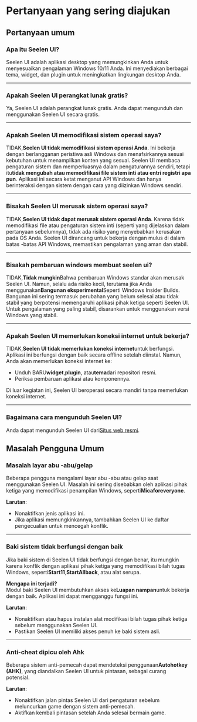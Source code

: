 # **Pertanyaan yang sering diajukan**

## **Pertanyaan umum**

### **Apa itu Seelen UI?**

Seelen UI adalah aplikasi desktop yang memungkinkan Anda untuk menyesuaikan
pengalaman Windows 10/11 Anda. Ini menyediakan berbagai tema, widget, dan plugin
untuk meningkatkan lingkungan desktop Anda.

---

### **Apakah Seelen UI perangkat lunak gratis?**

Ya, Seelen UI adalah perangkat lunak gratis. Anda dapat mengunduh dan
menggunakan Seelen UI secara gratis.

---

### **Apakah Seelen UI memodifikasi sistem operasi saya?**

TIDAK,**Seelen UI tidak memodifikasi sistem operasi Anda**. Ini bekerja dengan
berlangganan peristiwa asli Windows dan menafsirkannya sesuai kebutuhan untuk
menampilkan konten yang sesuai. Seelen UI membaca pengaturan sistem dan
memperluasnya dalam pengaturannya sendiri, tetapi itu**tidak mengubah atau
memodifikasi file sistem inti atau entri registri apa pun**. Aplikasi ini secara
ketat menganut API Windows dan hanya berinteraksi dengan sistem dengan cara yang
diizinkan Windows sendiri.

---

### **Bisakah Seelen UI merusak sistem operasi saya?**

TIDAK,**Seelen UI tidak dapat merusak sistem operasi Anda**. Karena tidak
memodifikasi file atau pengaturan sistem inti (seperti yang dijelaskan dalam
pertanyaan sebelumnya), tidak ada risiko yang menyebabkan kerusakan pada OS
Anda. Seelen UI dirancang untuk bekerja dengan mulus di dalam batas -batas API
Windows, memastikan pengalaman yang aman dan stabil.

---

### **Bisakah pembaruan windows membuat seelen ui?**

TIDAK,**Tidak mungkin**Bahwa pembaruan Windows standar akan merusak Seelen UI.
Namun, selalu ada risiko kecil, terutama jika Anda menggunakan**Bangunan
eksperimental**Seperti Windows Insider Builds. Bangunan ini sering termasuk
perubahan yang belum selesai atau tidak stabil yang berpotensi memengaruhi
aplikasi pihak ketiga seperti Seelen UI. Untuk pengalaman yang paling stabil,
disarankan untuk menggunakan versi Windows yang stabil.

---

### **Apakah Seelen UI memerlukan koneksi internet untuk bekerja?**

TIDAK,**Seelen UI tidak memerlukan koneksi internet**untuk berfungsi. Aplikasi
ini berfungsi dengan baik secara offline setelah diinstal. Namun, Anda akan
memerlukan koneksi internet ke:

- Unduh BARU**widget**,**plugin**, atau**tema**dari repositori resmi.
- Periksa pembaruan aplikasi atau komponennya.

Di luar kegiatan ini, Seelen UI beroperasi secara mandiri tanpa memerlukan
koneksi internet.

---

### **Bagaimana cara mengunduh Seelen UI?**

Anda dapat mengunduh Seelen UI dari[Situs web resmi](https://seelen.io).

## **Masalah Pengguna Umum**

### **Masalah layar abu -abu/gelap**

Beberapa pengguna mengalami layar abu -abu atau gelap saat menggunakan Seelen
UI. Masalah ini sering disebabkan oleh aplikasi pihak ketiga yang memodifikasi
penampilan Windows, seperti**Micaforeveryone**.

**Larutan**:

- Nonaktifkan jenis aplikasi ini.
- Jika aplikasi memungkinkannya, tambahkan Seelen UI ke daftar pengecualian
  untuk mencegah konflik.

---

### **Baki sistem tidak berfungsi dengan baik**

Jika baki sistem di Seelen UI tidak berfungsi dengan benar, itu mungkin karena
konflik dengan aplikasi pihak ketiga yang memodifikasi bilah tugas Windows,
seperti**Start11**,**StartAllback**, atau alat serupa.

**Mengapa ini terjadi?**\
Modul baki Seelen UI membutuhkan akses ke**Luapan nampan**untuk bekerja dengan
baik. Aplikasi ini dapat mengganggu fungsi ini.

**Larutan**:

- Nonaktifkan atau hapus instalan alat modifikasi bilah tugas pihak ketiga
  sebelum menggunakan Seelen UI.
- Pastikan Seelen UI memiliki akses penuh ke baki sistem asli.

---

### **Anti-cheat dipicu oleh Ahk**

Beberapa sistem anti-pemecah dapat mendeteksi penggunaan**Autohotkey (AHK)**,
yang diandalkan Seelen UI untuk pintasan, sebagai curang potensial.

**Larutan**:

- Nonaktifkan jalan pintas Seelen UI dari pengaturan sebelum meluncurkan game
  dengan sistem anti-pemecah.
- Aktifkan kembali pintasan setelah Anda selesai bermain game.
